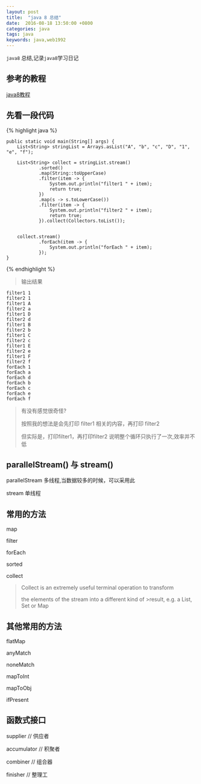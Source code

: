 ```yaml
---
layout: post
title:  "java 8 总结"
date:  2016-08-18 13:50:00 +0800
categories: java
tags: java
keywords: java,web1992
---
```


`java8` 总结,记录`java8`学习日记

<!--more-->

参考的教程
--


[java8教程](http://www.cnblogs.com/davidwang456/p/4760559.html)


先看一段代码
--
	
{% highlight java %}

    public static void main(String[] args) {
        List<String> stringList = Arrays.asList("A", "b", "c", "D", "1", "e", "f");

        List<String> collect = stringList.stream()
                .sorted()
                .map(String::toUpperCase)
                .filter(item -> {
                    System.out.println("filter1 " + item);
                    return true;
                })
                .map(s -> s.toLowerCase())
                .filter(item -> {
                    System.out.println("filter2 " + item);
                    return true;
                }).collect(Collectors.toList());


        collect.stream()
                .forEach(item -> {
                    System.out.println("forEach " + item);
                });
    }

{% endhighlight %}

>输出结果
	
	filter1 1
	filter2 1
	filter1 A
	filter2 a
	filter1 D
	filter2 d
	filter1 B
	filter2 b
	filter1 C
	filter2 c
	filter1 E
	filter2 e
	filter1 F
	filter2 f
	forEach 1
	forEach a
	forEach d
	forEach b
	forEach c
	forEach e
	forEach f

>有没有感觉很奇怪?
>
>按照我的想法是会先打印 filter1  相关的内容，再打印 filter2
>
>但实际是，打印filter1，再打印filter2 说明整个循环只执行了一次,效率并不低

parallelStream() 与  stream()
--
 
parallelStream 多线程,当数据较多的时候，可以采用此

stream 单线程


常用的方法
--

map

filter

forEach

sorted

collect

>Collect is an extremely useful terminal operation to transform
> 
>the elements of the stream into a different kind of >result, e.g. a List, Set or Map


其他常用的方法
--

flatMap

anyMatch

noneMatch

mapToInt

mapToObj

ifPresent

函数式接口
--
	

supplier 	// 供应者

accumulator // 积聚者

combiner 	// 组合器

finisher	// 整理工


